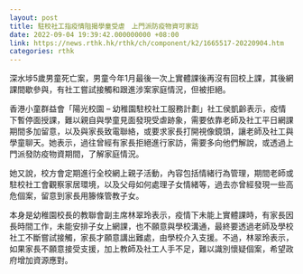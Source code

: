 ```yaml
---
layout: post
title: 駐校社工指疫情阻揭學童受虐　上門派防疫物資可家訪
date: 2022-09-04 19:39:42.000000000 +08:00
link: https://news.rthk.hk/rthk/ch/component/k2/1665517-20220904.htm
categories: rthk
---
```


深水埗5歲男童死亡案，男童今年1月最後一次上實體課後再沒有回校上課，其後網課間歇參與，有社工嘗試接觸和跟進涉案家庭情況，但被拒絕。

香港小童群益會「陽光校園 – 幼稚園駐校社工服務計劃」社工侯凱齡表示，疫情下暫停面授課，難以親自與學童見面發現受虐跡象，需要依靠老師及社工平日網課期間多加留意，以及與家長致電聯絡，或要求家長打開視像鏡頭，讓老師及社工與學童聊天。她表示，過往曾經有家長拒絕進行家訪，需要多向他們解說，或透過上門派發防疫物資期間，了解家庭情況。

她又說，校方會定期進行全校網上親子活動，內容包括情緒行為管理，期間老師或駐校社工會觀察家居環境，以及父母如何處理子女情緒等，過去亦曾經發現一些高危個案，留意到家長用籐條管教子女。

本身是幼稚園校長的教聯會副主席林翠玲表示，疫情下未能上實體課時，有家長因長時間工作，未能安排子女上網課，也不願意與學校溝通，最終要透過老師及學校社工不斷嘗試接觸，家長才願意講出難處，由學校介入支援。不過，林翠玲表示，如果家長不願意接受支援，加上教師及社工人手不足，難以識別懷疑個案，希望政府增加資源應對。
